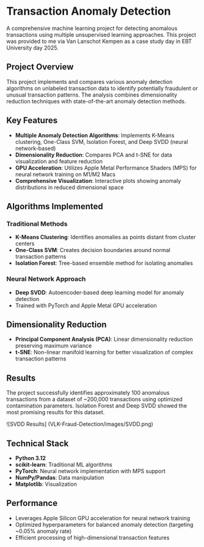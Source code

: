 # Transaction Anomaly Detection

A comprehensive machine learning project for detecting anomalous transactions using multiple unsupervised learning approaches. This project was provided to me via Van Lanschot Kempen as a case study day in EBT University day 2025.

## Project Overview

This project implements and compares various anomaly detection algorithms on unlabeled transaction data to identify potentially fraudulent or unusual transaction patterns. The analysis combines dimensionality reduction techniques with state-of-the-art anomaly detection methods.

## Key Features

- **Multiple Anomaly Detection Algorithms**: Implements K-Means clustering, One-Class SVM, Isolation Forest, and Deep SVDD (neural network-based)
- **Dimensionality Reduction**: Compares PCA and t-SNE for data visualization and feature reduction
- **GPU Acceleration**: Utilizes Apple Metal Performance Shaders (MPS) for neural network training on M1/M2 Macs
- **Comprehensive Visualization**: Interactive plots showing anomaly distributions in reduced dimensional space

## Algorithms Implemented

### Traditional Methods
- **K-Means Clustering**: Identifies anomalies as points distant from cluster centers
- **One-Class SVM**: Creates decision boundaries around normal transaction patterns
- **Isolation Forest**: Tree-based ensemble method for isolating anomalies

### Neural Network Approach
- **Deep SVDD**: Autoencoder-based deep learning model for anomaly detection
- Trained with PyTorch and Apple Metal GPU acceleration

## Dimensionality Reduction

- **Principal Component Analysis (PCA)**: Linear dimensionality reduction preserving maximum variance
- **t-SNE**: Non-linear manifold learning for better visualization of complex transaction patterns

## Results

The project successfully identifies approximately 100 anomalous transactions from a dataset of ~200,000 transactions using optimized contamination parameters. Isolation Forest and Deep SVDD showed the most promising results for this dataset.

![SVDD Results] (VLK-Fraud-Detection/images/SVDD.png)
## Technical Stack

- **Python 3.12**
- **scikit-learn**: Traditional ML algorithms
- **PyTorch**: Neural network implementation with MPS support
- **NumPy/Pandas**: Data manipulation
- **Matplotlib**: Visualization

## Performance

- Leverages Apple Silicon GPU acceleration for neural network training
- Optimized hyperparameters for balanced anomaly detection (targeting ~0.05% anomaly rate)
- Efficient processing of high-dimensional transaction features
